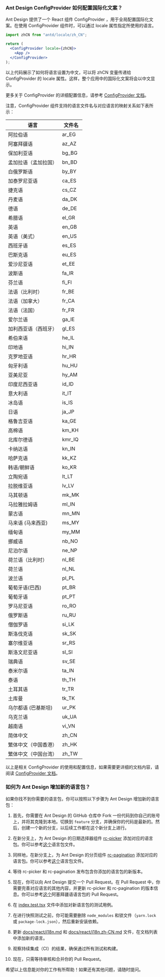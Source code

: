 ### Ant Design ConfigProvider 如何配置国际化文案？

Ant Design 提供了一个 React 组件 ConfigProvider ，用于全局配置国际化文案。在使用 ConfigProvider 组件时，可以通过 locale 属性指定所使用的语言。

```jsx
import zhCN from "antd/locale/zh_CN";

return (
  <ConfigProvider locale={zhCN}>
    <App />
  </ConfigProvider>
);
```

以上代码展示了如何将语言设置为中文，可以将 zhCN 变量传递给 ConfigProvider 的 locale 属性。这样，整个应用中的国际化文案将会以中文显示。

更多关于 ConfigProvider 的详细配置信息，请参考 [ConfigProvider 文档](/components/config-provider)。

注意，ConfigProvider 组件支持的语言文件名与对应语言的映射关系如下表所示：

| 语言                 | 文件名 |
| -------------------- | ------ |
| 阿拉伯语             | ar_EG  |
| 阿塞拜疆语           | az_AZ  |
| 保加利亚语           | bg_BG  |
| 孟加拉语（孟加拉国） | bn_BD  |
| 白俄罗斯语           | by_BY  |
| 加泰罗尼亚语         | ca_ES  |
| 捷克语               | cs_CZ  |
| 丹麦语               | da_DK  |
| 德语                 | de_DE  |
| 希腊语               | el_GR  |
| 英语                 | en_GB  |
| 英语（美式）         | en_US  |
| 西班牙语             | es_ES  |
| 巴斯克语             | eu_ES  |
| 爱沙尼亚语           | et_EE  |
| 波斯语               | fa_IR  |
| 芬兰语               | fi_FI  |
| 法语（比利时）       | fr_BE  |
| 法语（加拿大）       | fr_CA  |
| 法语（法国）         | fr_FR  |
| 爱尔兰语             | ga_IE  |
| 加利西亚语（西班牙） | gl_ES  |
| 希伯来语             | he_IL  |
| 印地语               | hi_IN  |
| 克罗地亚语           | hr_HR  |
| 匈牙利语             | hu_HU  |
| 亚美尼亚             | hy_AM  |
| 印度尼西亚语         | id_ID  |
| 意大利语             | it_IT  |
| 冰岛语               | is_IS  |
| 日语                 | ja_JP  |
| 格鲁吉亚语           | ka_GE  |
| 高棉语               | km_KH  |
| 北库尔德语           | kmr_IQ |
| 卡纳达语             | kn_IN  |
| 哈萨克语             | kk_KZ  |
| 韩语/朝鲜语          | ko_KR  |
| 立陶宛语             | lt_LT  |
| 拉脱维亚语           | lv_LV  |
| 马其顿语             | mk_MK  |
| 马拉雅拉姆语         | ml_IN  |
| 蒙古语               | mn_MN  |
| 马来语 (马来西亚)    | ms_MY  |
| 缅甸语               | my_MM  |
| 挪威语               | nb_NO  |
| 尼泊尔语             | ne_NP  |
| 荷兰语（比利时）     | nl_BE  |
| 荷兰语               | nl_NL  |
| 波兰语               | pl_PL  |
| 葡萄牙语(巴西)       | pt_BR  |
| 葡萄牙语             | pt_PT  |
| 罗马尼亚语           | ro_RO  |
| 俄罗斯语             | ru_RU  |
| 僧伽罗语             | si_LK  |
| 斯洛伐克语           | sk_SK  |
| 塞尔维亚语           | sr_RS  |
| 斯洛文尼亚语         | sl_SI  |
| 瑞典语               | sv_SE  |
| 泰米尔语             | ta_IN  |
| 泰语                 | th_TH  |
| 土耳其语             | tr_TR  |
| 土库曼               | tk_TK  |
| 乌尔都语 (巴基斯坦)  | ur_PK  |
| 乌克兰语             | uk_UA  |
| 越南语               | vi_VN  |
| 简体中文             | zh_CN  |
| 繁体中文（中国香港） | zh_HK  |
| 繁体中文（中国台湾） | zh_TW  |

以上是相关 ConfigProvider 的使用和配置信息，如果需要更详细的文档内容，请阅读 [ConfigProvider 文档](/components/config-provider-cn)。

### 如何为 Ant Design 增加新的语言包？

如果你找不到你需要的语言包，你可以按照以下步骤为 Ant Design 增加新的语言包：

1. 首先，你需要在 Ant Design 的 GitHub 仓库中 Fork 一份代码到你自己的账号上，并将其克隆到本地。切换到 `feature` 分支，并确保你的代码是最新的。然后，创建一个新的分支，以后续工作都在这个新分支上进行。

2. 在新分支上，为 Ant Design 的日期选择器组件 [rc-picker](https://github.com/react-component/picker) 添加对应的语言包。你可以参考[这个](https://github.com/react-component/picker/blob/master/src/locale/en_US.ts)语言包文件。

3. 同样地，在新分支上，为 Ant Design 的分页组件 [rc-pagination](https://github.com/react-component/pagination) 添加对应的语言包。你可以参考[这个](https://github.com/react-component/pagination/blob/master/src/locale/en_US.js)语言包文件。

4. 等待 rc-picker 和 rc-pagination 发布包含你添加的语言包的新版本。

5. 现在，你可以向 Ant Design 提交一个 Pull Request。在 Pull Request 中，你需要完善对应语言的其他内容，并更新 rc-picker 和 rc-pagination 的版本信息。你可以参考[这个](https://github.com/ant-design/ant-design/pull/21387)阿塞拜疆语语言包的 Pull Request。

6. 在 [index.test.tsx](https://github.com/ant-design/ant-design/blob/master/components/locale-provider/__tests__/index.test.tsx) 文件中添加对新语言包的测试用例。

7. 在进行快照测试之前，你可能需要删除 `node_modules` 和锁文件（`yarn.lock` 或 `package-lock.json`），然后重新安装依赖。

8. 更新 [docs/react/i18n.md](https://github.com/ant-design/ant-design/blob/master/docs/react/i18n.md) 和 [docs/react/i18n.zh-CN.md](https://github.com/ant-design/ant-design/blob/master/docs/react/i18n.zh-CN.md) 文件，在文档列表中添加新的语言。

9. 观察持续集成（CI）的结果，确保通过所有测试和构建。

10. 现在，只需等待审核和合并你的 Pull Request。

希望以上信息能对你的工作有所帮助！如果还有其他问题，请随时提问。
